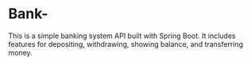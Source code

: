 # Bank-
This is a simple banking system API built with Spring Boot. It includes features for depositing, withdrawing, showing balance, and transferring money.
